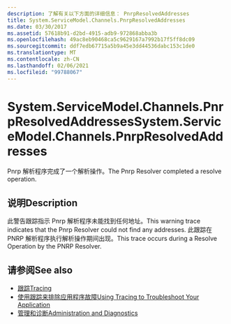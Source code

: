 ```yaml
---
description: 了解有关以下方面的详细信息： PnrpResolvedAddresses
title: System.ServiceModel.Channels.PnrpResolvedAddresses
ms.date: 03/30/2017
ms.assetid: 57618b91-d2bd-4915-adb9-972868abba3b
ms.openlocfilehash: 49ac8eb90468ca5c9629167a7992b17f5ff8dc09
ms.sourcegitcommit: ddf7edb67715a5b9a45e3dd44536dabc153c1de0
ms.translationtype: MT
ms.contentlocale: zh-CN
ms.lasthandoff: 02/06/2021
ms.locfileid: "99788067"
---
```

# <a name="systemservicemodelchannelspnrpresolvedaddresses"></a><span data-ttu-id="2c6ed-103">System.ServiceModel.Channels.PnrpResolvedAddresses</span><span class="sxs-lookup"><span data-stu-id="2c6ed-103">System.ServiceModel.Channels.PnrpResolvedAddresses</span></span>

<span data-ttu-id="2c6ed-104">Pnrp 解析程序完成了一个解析操作。</span><span class="sxs-lookup"><span data-stu-id="2c6ed-104">The Pnrp Resolver completed a resolve operation.</span></span>  
  
## <a name="description"></a><span data-ttu-id="2c6ed-105">说明</span><span class="sxs-lookup"><span data-stu-id="2c6ed-105">Description</span></span>  

 <span data-ttu-id="2c6ed-106">此警告跟踪指示 Pnrp 解析程序未能找到任何地址。</span><span class="sxs-lookup"><span data-stu-id="2c6ed-106">This warning trace indicates that the Pnrp Resolver could not find any addresses.</span></span> <span data-ttu-id="2c6ed-107">此跟踪在 PNRP 解析程序执行解析操作期间出现。</span><span class="sxs-lookup"><span data-stu-id="2c6ed-107">This trace occurs during a Resolve Operation by the PNRP Resolver.</span></span>  
  
## <a name="see-also"></a><span data-ttu-id="2c6ed-108">请参阅</span><span class="sxs-lookup"><span data-stu-id="2c6ed-108">See also</span></span>

- [<span data-ttu-id="2c6ed-109">跟踪</span><span class="sxs-lookup"><span data-stu-id="2c6ed-109">Tracing</span></span>](index.md)
- [<span data-ttu-id="2c6ed-110">使用跟踪来排除应用程序故障</span><span class="sxs-lookup"><span data-stu-id="2c6ed-110">Using Tracing to Troubleshoot Your Application</span></span>](using-tracing-to-troubleshoot-your-application.md)
- [<span data-ttu-id="2c6ed-111">管理和诊断</span><span class="sxs-lookup"><span data-stu-id="2c6ed-111">Administration and Diagnostics</span></span>](../index.md)
